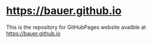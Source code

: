 https://bauer.github.io
=======================

This is the repository for GitHubPages website availble at https://bauer.github.io
